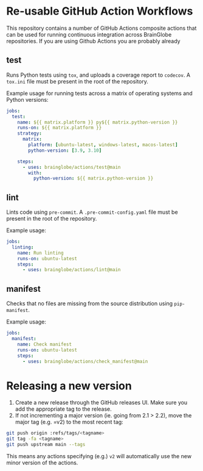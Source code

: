 # Re-usable GitHub Action Workflows

This repository contains a number of GitHub Actions composite actions that
can be used for running continuous integration across BrainGlobe repositories.
If you are using Github Actions you are probably already

## test
Runs Python tests using `tox`, and uploads a coverage report to `codecov`.
A `tox.ini` file must be present in the root of the repository.

Example usage for running tests across a matrix of operating systems and
Python versions:

```yaml
jobs:
  test:
    name: ${{ matrix.platform }} py${{ matrix.python-version }}
    runs-on: ${{ matrix.platform }}
    strategy:
      matrix:
        platform: [ubuntu-latest, windows-latest, macos-latest]
        python-version: [3.9, 3.10]

    steps:
      - uses: brainglobe/actions/test@main
        with:
          python-version: ${{ matrix.python-version }}
```

## lint
Lints code using `pre-commit`. A `.pre-commit-config.yaml` file must be present
in the root of the repository.

Example usage:

```yaml
jobs:
  linting:
    name: Run linting
    runs-on: ubuntu-latest
    steps:
      - uses: brainglobe/actions/lint@main
```

## manifest
Checks that no files are missing from the source distribution using
`pip-manifest`.

Example usage:
```yaml
jobs:
  manifest:
    name: Check manifest
    runs-on: ubuntu-latest
    steps:
      - uses: brainglobe/actions/check_manifest@main
```

# Releasing a new version

1. Create a new release through the GitHub releases UI. Make sure you add the appropriate tag to the release.
2. If not incrementing a major version (ie. going from 2.1 > 2.2), move the major tag (e.g. <tagname>=v2) to the most recent tag:

```bash
git push origin :refs/tags/<tagname>
git tag -fa <tagname>
git push upstream main --tags
```

  This means any actions specifying (e.g.) `v2` will automatically use the new minor version of the actions.
